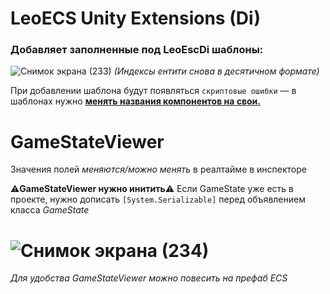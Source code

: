 # LeoECS Unity Extensions (Di)
### Добавляет заполненные под LeoEscDi шаблоны:
![Снимок экрана (233)](https://user-images.githubusercontent.com/60045146/204161649-782f911f-9b00-4ebd-8183-41a431a4ed1e.png)
 *(Индексы ентити снова в десятичном формате)*

  При добавлении шаблона будут появляться `скриптовые ошибки` — в шаблонах нужно <U>**менять названия компонентов на свои.**</U>
# GameStateViewer
 Значения полей *меняются/можно менять* в реалтайме в инспекторе
 
 ⚠️**GameStateViewer нужно инитить**⚠️ 
 Если GameState уже есть в проекте, нужно дописать `[System.Serializable]` перед объявлением класса *GameState*
# ![Снимок экрана (234)](https://user-images.githubusercontent.com/60045146/204161686-37f5f8d4-4b30-47da-a1a6-4ab6856df252.png)
 *Для удобства GameStateViewer можно повесить на префаб ECS*

